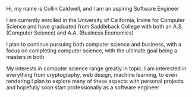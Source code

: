 Hi, my name is Collin Caldwell, and I am an aspiring Software Engineer

I am currently enrolled in the University of California, Irvine for Computer Science and 
have graduated from Saddleback College with both an A.S. (Computer Science) and A.A. (Business Economics)

I plan to continue pursuing both computer science and business, with a focus on completing computer science, with the ultimate goal being a masters in both

My interests in computer science range greatly in topic.
I am interested in everything from cryptography, web design, machine learning, to even rendering
I plan to explore many of these aspects with personal projects and hopefully soon start professionally as a software engineer
